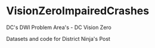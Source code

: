 # VisionZeroImpairedCrashes
DC's DWI Problem Area's - DC Vision Zero

Datasets and code for District Ninja's Post
